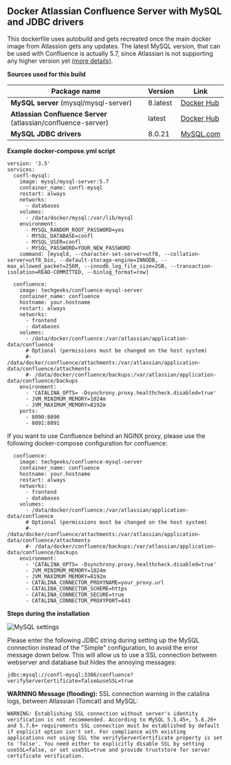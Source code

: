 ## Docker Atlassian Confluence Server with MySQL and JDBC drivers
This dockerfile uses autobuild and gets recreated once the main docker image from Atlassion gets any updates. The latest MySQL version, that can be used with Confluence is actually 5.7, since Atlassian is not supporting any higher version yet [(more details)](https://confluence.atlassian.com/doc/supported-platforms-207488198.html#SupportedPlatforms-Databases). 

**Sources used for this build**

| Package name  | Version | Link |
| ------------- | ------------- | ------------- |
| **MySQL server** (mysql/mysql-server) | 8.latest | [Docker Hub](https://hub.docker.com/r/mysql/mysql-server)  |
| **Atlassian Confluence Server** (atlassian/confluence-server) | latest | [Docker Hub](https://hub.docker.com/r/atlassian/confluence-server/)  |
| **MySQL JDBC drivers** | 8.0.21 | [MySQL.com](https://dev.mysql.com/downloads/connector/j/)  |


**Example docker-compose.yml script**

```
version: '3.5'
services:
  confl-mysql:
    image: mysql/mysql-server:5.7
    container_name: confl-mysql
    restart: always
    networks:
      - databases
    volumes:
      - /data/docker/mysql:/var/lib/mysql
    environment:
      - MYSQL_RANDOM_ROOT_PASSWORD=yes
      - MYSQL_DATABASE=confl
      - MYSQL_USER=confl
      - MYSQL_PASSWORD=YOUR_NEW_PASSWORD
    command: [mysqld, --character-set-server=utf8, --collation-server=utf8_bin, --default-storage-engine=INNODB, --max_allowed_packet=256M, --innodb_log_file_size=2GB, --transaction-isolation=READ-COMMITTED, --binlog_format=row]

  confluence:
    image: techgeeks/confluence-mysql-server
    container_name: confluence
    hostname: your.hostname
    restart: always
    networks:
      - frontend
      - databases
    volumes:
      - /data/docker/confluence:/var/atlassian/application-data/confluence
      # Optional (permissions must be changed on the host system)
      #- /data/docker/confluence/attachments:/var/atlassian/application-data/confluence/attachments
      #- /data/docker/confluence/backups:/var/atlassian/application-data/confluence/backups
    environment:
      - 'CATALINA_OPTS= -Dsynchrony.proxy.healthcheck.disabled=true'
      - JVM_MINIMUM_MEMORY=1024m
      - JVM_MAXIMUM_MEMORY=8192m
    ports:
      - 8090:8090
      - 8091:8091
```

If you want to use Confluence behind an NGINX proxy, please use the following docker-compose configuration for confluence:
```
  confluence:
    image: techgeeks/confluence-mysql-server
    container_name: confluence
    hostname: your.hostname
    restart: always
    networks:
      - frontend
      - databases
    volumes:
      - /data/docker/confluence:/var/atlassian/application-data/confluence
      # Optional (permissions must be changed on the host system)
      #- /data/docker/confluence/attachments:/var/atlassian/application-data/confluence/attachments
      #- /data/docker/confluence/backups:/var/atlassian/application-data/confluence/backups
    environment:
      - 'CATALINA_OPTS= -Dsynchrony.proxy.healthcheck.disabled=true'
      - JVM_MINIMUM_MEMORY=1024m
      - JVM_MAXIMUM_MEMORY=8192m
      - CATALINA_CONNECTOR_PROXYNAME=your_proxy.url
      - CATALINA_CONNECTOR_SCHEME=https
      - CATALINA_CONNECTOR_SECURE=true
      - CATALINA_CONNECTOR_PROXYPORT=443
```


**Steps during the installation**

![MySQL settings](https://abload.de/img/settingsqgkiz.png)

Please enter the following JDBC string during setting up the MySQL connection instead of the "Simple" configuration, to avoid the error message down below. This will allow us to use a SSL connection between webserver and database but hides the annoying messages:
```
jdbc:mysql://confl-mysql:3306/confluence?verifyServerCertificate=false&useSSL=true
```

**WARNING Message (flooding):** SSL connection warning in the catalina logs, between Atlassian (Tomcat) and MySQL:
```
WARNING: Establishing SSL connection without server's identity verification is not recommended. According to MySQL 5.5.45+, 5.6.26+ and 5.7.6+ requirements SSL connection must be established by default if explicit option isn't set. For compliance with existing applications not using SSL the verifyServerCertificate property is set to 'false'. You need either to explicitly disable SSL by setting useSSL=false, or set useSSL=true and provide truststore for server certificate verification.
```
